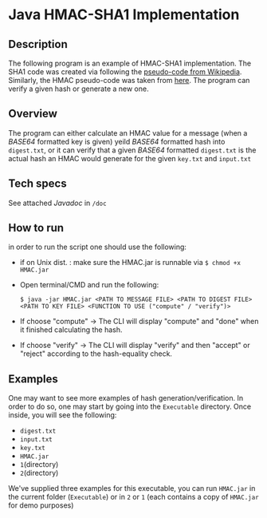 # Java HMAC-SHA1 Implementation
## Description
The following program is an example of HMAC-SHA1 implementation. The SHA1 code was created via following the [pseudo-code from Wikipedia](https://en.wikipedia.org/wiki/SHA-1#SHA-1_pseudocode). Similarly, the HMAC pseudo-code was taken from [here](https://en.wikipedia.org/wiki/Hash-based_message_authentication_code#Implementation).
The program can verify a given hash or generate a new one.

## Overview
The program can either calculate an HMAC value for a message (when a *BASE64* formatted key is given) yeild *BASE64* formatted hash into `digest.txt`, or it can verify that a given *BASE64* formatted `digest.txt` is the actual hash an HMAC would generate for the given `key.txt` and `input.txt`
## Tech specs
See attached *Javadoc* in `/doc`

## How to run
in order to run the script one should use the following:
 * if on Unix dist. : make sure the HMAC.jar is runnable via `$ chmod +x HMAC.jar`
 * Open terminal/CMD and run the following:
  
	`$ java -jar HMAC.jar <PATH TO MESSAGE FILE> <PATH TO DIGEST FILE> <PATH TO KEY FILE> <FUNCTION TO USE ("compute" / "verify")>`
 * If choose "compute" -> The CLI will display "compute" and "done" when it finished calculating the hash.
 * If choose "verify" -> The CLI will display "verify" and then "accept" or "reject" according to the hash-equality check.

## Examples
One may want to see more examples of hash generation/verification.
In order to do so, one may start by going into the `Executable` directory.
Once inside, you will see the following:
* `digest.txt`
* `input.txt`
* `key.txt`
* `HMAC.jar`
* `1`(directory)
* `2`(directory)

We've supplied three examples for this executable, you can run `HMAC.jar` in the current folder (`Executable`) or in `2` or `1` (each contains a copy of `HMAC.jar` for demo purposes)


